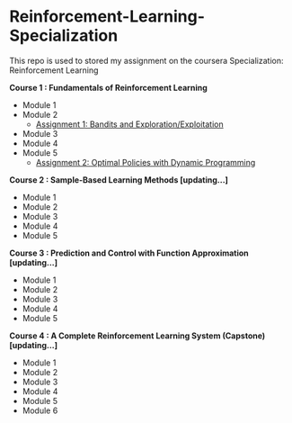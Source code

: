 # Reinforcement-Learning-Specialization
This repo is used to stored my assignment on the coursera Specialization: Reinforcement Learning

**Course 1 : Fundamentals of Reinforcement Learning**
  + Module 1
  + Module 2
    + [Assignment 1: Bandits and Exploration/Exploitation](https://github.com/VietSE173577/Reinforcement-Learning-Specialization/blob/main/Course1-Introduction%20to%20Reinforcement%20Learning/Module2%20-%20Assignment1.ipynb)
  + Module 3
  + Module 4
  + Module 5
    + [Assignment 2: Optimal Policies with Dynamic Programming](https://github.com/VietSE173577/Reinforcement-Learning-Specialization/blob/main/Course1-Introduction%20to%20Reinforcement%20Learning/Module5%20-%20Assignment2.ipynb)

**Course 2 : Sample-Based Learning Methods [updating...]**
  + Module 1
  + Module 2
  + Module 3
  + Module 4
  + Module 5

  
**Course 3 : Prediction and Control with Function Approximation [updating...]**
  + Module 1
  + Module 2
  + Module 3
  + Module 4
  + Module 5

**Course 4 : A Complete Reinforcement Learning System (Capstone) [updating...]**
  + Module 1
  + Module 2
  + Module 3
  + Module 4
  + Module 5
  + Module 6